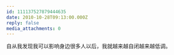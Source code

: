 ```yaml
---
id: 111137527879444635
date: 2010-10-28T09:13:00.000Z
reply: false
media_attachments: 0
---
```


自从我发现我可以影响身边很多人以后，我就越来越自闭越来越低调。 ​​​​

